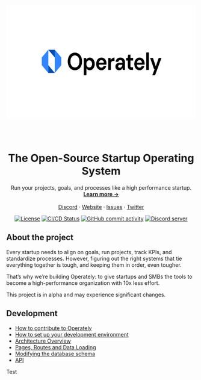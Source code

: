<div align="center">
  <picture>
    <source media="(prefers-color-scheme: dark)" srcset="https://github.com/operately/operately/raw/main/docs/images/logo-black.svg">
    <img alt="Operately logo" src="https://github.com/operately/operately/raw/main/docs/images/logo-white.svg" height="300px">
  </picture>
</div>

<br><br>

<h1 align="center">The Open-Source Startup Operating System</h1>

<p align="center">
  Run your projects, goals, and processes like a high performance startup.
  <br/>
  <a href="https://operately.com"><strong>Learn more →</strong></a>
  <br />
  <br />
  <a href="https://discord.gg/qn7aUCep">Discord</a>
  ·
  <a href="https://operately.com">Website</a>
  ·
  <a href="https://github.com/operately/operately/issues">Issues</a>
  ·
  <a href="https://twitter.com/operately">Twitter</a>
</p>


<p align="center">
  <a href="https://github.com/operately/operately/blob/main/LICENSE"><img src="https://img.shields.io/github/license/operately/operately" alt="License"></a>
  <a href="https://operately.semaphoreci.com/projects/operately"><img src="https://operately.semaphoreci.com/badges/operately/branches/main.svg?style=shields" alt="CI/CD Status" /></a>
  <a href="https://github.com/operately/operately/pulse"><img src="https://img.shields.io/github/commit-activity/m/operately/operately" alt="GitHub commit activity"/></a>
  <a href="https://discord.gg/qn7aUCep"><img src="https://img.shields.io/discord/1080898715268698152?label=discord" alt="Discord server" /></a>
</p>

## About the project

Every startup needs to align on goals, run projects, track KPIs, and standardize processes. However, figuring out the right systems that tie everything together is tough, and keeping them in order, even tougher.

That’s why we’re building Operately: to give startups and SMBs the tools to become a high-performance 
organization with 10x less effort.

This project is in alpha and may experience significant changes.

## Development

- [How to contribute to Operately](CONTRIBUTING.md)
- [How to set up your development environment](docs/dev-env.md)
- [Architecture Overview](docs/architecture.md)
- [Pages, Routes and Data Loading](docs/pages-and-data-loading.md)
- [Modifying the database schema](docs/database-schema.md)
- [API](docs/api.md)


Test
